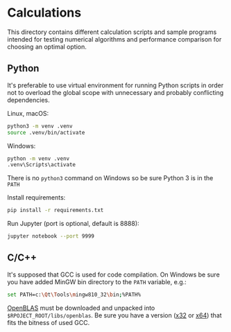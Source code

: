 # Calculations

This directory contains different calculation scripts and sample programs intended for testing numerical algorithms and performance comparison for choosing an optimal option.

## Python

It's preferable to use virtual environment for running Python scripts in order not to overload the global scope with unnecessary and probably conflicting dependencies.

Linux, macOS:

```bash
python3 -m venv .venv
source .venv/bin/activate
```

Windows:

```bash
python -m venv .venv
.venv\Scripts\activate
```

There is no `python3` command on Windows so be sure Python 3 is in the `PATH`

Install requirements:

```bash
pip install -r requirements.txt
```

Run Jupyter (port is optional, default is 8888):

```bash
jupyter notebook --port 9999
```

## C/C++

It's supposed that GCC is used for code compilation. On Windows be sure you have added MinGW bin directory to the `PATH` variable, e.g.:

```bash
set PATH=c:\Qt\Tools\mingw810_32\bin;%PATH%
```

[OpenBLAS](https://github.com/OpenMathLib/OpenBLAS) must be downloaded and unpacked into `$RPOJECT_ROOT/libs/openblas`. Be sure you have a version ([x32](https://github.com/OpenMathLib/OpenBLAS/releases/download/v0.3.26/OpenBLAS-0.3.26-x86.zip) or [x64](https://github.com/OpenMathLib/OpenBLAS/releases/download/v0.3.26/OpenBLAS-0.3.26-x64.zip)) that fits the bitness of used GCC.
